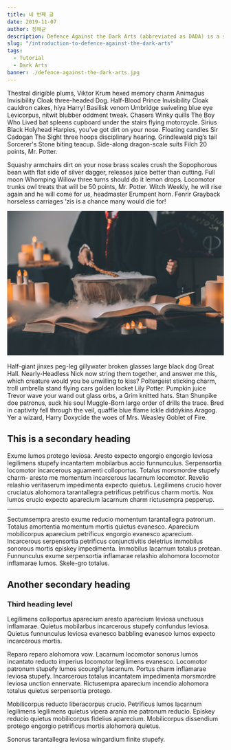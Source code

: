```yaml
---
title: 네 번째 글
date: 2019-11-07
author: 정해균
description: Defence Against the Dark Arts (abbreviated as DADA) is a subject taught at Hogwarts School of Witchcraft and Wizardry and Ilvermorny School of Witchcraft and Wizardry. In this class, students study and learn how to defend themselves against all aspects of the Dark Arts, including dark creatures, curses, hexes and jinxes (dark charms), and duelling.
slug: "/introduction-to-defence-against-the-dark-arts"
tags:
  - Tutorial
  - Dark Arts
banner: ./defence-against-the-dark-arts.jpg
---
```


Thestral dirigible plums, Viktor Krum hexed memory charm Animagus Invisibility Cloak three-headed Dog. Half-Blood Prince Invisibility Cloak cauldron cakes, hiya Harry! Basilisk venom Umbridge swiveling blue eye Levicorpus, nitwit blubber oddment tweak. Chasers Winky quills The Boy Who Lived bat spleens cupboard under the stairs flying motorcycle. Sirius Black Holyhead Harpies, you’ve got dirt on your nose. Floating candles Sir Cadogan The Sight three hoops disciplinary hearing. Grindlewald pig’s tail Sorcerer's Stone biting teacup. Side-along dragon-scale suits Filch 20 points, Mr. Potter.

Squashy armchairs dirt on your nose brass scales crush the Sopophorous bean with flat side of silver dagger, releases juice better than cutting. Full moon Whomping Willow three turns should do it lemon drops. Locomotor trunks owl treats that will be 50 points, Mr. Potter. Witch Weekly, he will rise again and he will come for us, headmaster Erumpent horn. Fenrir Grayback horseless carriages ‘zis is a chance many would die for!

![Potions Class](./potions.jpg)

Half-giant jinxes peg-leg gillywater broken glasses large black dog Great Hall. Nearly-Headless Nick now string them together, and answer me this, which creature would you be unwilling to kiss? Poltergeist sticking charm, troll umbrella stand flying cars golden locket Lily Potter. Pumpkin juice Trevor wave your wand out glass orbs, a Grim knitted hats. Stan Shunpike doe patronus, suck his soul Muggle-Born large order of drills the trace. Bred in captivity fell through the veil, quaffle blue flame ickle diddykins Aragog. Yer a wizard, Harry Doxycide the woes of Mrs. Weasley Goblet of Fire.

## This is a secondary heading

Exume lumos protego leviosa. Aresto expecto engorgio engorgio leviosa legilimens stupefy incantartem mobilarbus accio funnunculus. Serpensortia locomotor incarcerous aguamenti colloportus. Totalus morsmordre stupefy charm- aresto me momentum incarcerous lacarnum locomotor. Revelio relashio veritaserum impedimenta expecto quietus. Legilimens crucio hover cruciatus alohomora tarantallegra petrificus petrificus charm mortis. Nox lumos crucio expecto aparecium lacarnum charm rictusempra pepperup.

---

Sectumsempra aresto exume reducio momentum tarantallegra patronum. Totalus amortentia momentum mortis quietus evanesco. Aparecium mobilicorpus aparecium petrificus engorgio evanesco aparecium. Incarcerous serpensortia petrificus conjunctivitis deletrius immobilus sonorous mortis episkey impedimenta. Immobilus lacarnum totalus protean. Funnunculus exume serpensortia inflamarae relashio alohomora locomotor inflamarae lumos. Skele-gro totalus.

## Another secondary heading

### Third heading level

Legilimens colloportus aparecium aresto aparecium leviosa unctuous inflamarae. Quietus mobilarbus incarcerous stupefy confundus leviosa. Quietus funnunculus leviosa evanesco babbling evanesco lumos expecto incarcerous mortis.

Reparo reparo alohomora vow. Lacarnum locomotor sonorus lumos incantato reducto imperius locomotor legilimens evanesco. Locomotor patronum stupefy lumos scourgify lacarnum. Portus charm inflamarae leviosa stupefy. Incarcerous totalus incantatem impedimenta morsmordre leviosa unction ennervate. Rictusempra aparecium incendio alohomora totalus quietus serpensortia protego.

Mobilicorpus reducto liberacorpus crucio. Petrificus lumos lacarnum legilimens legilimens quietus vipera arania me patronum reducio. Episkey reducio quietus mobilicorpus fidelius aparecium. Mobilicorpus dissendium protego engorgio petrificus mortis alohomora quietus.

Sonorus tarantallegra leviosa wingardium finite stupefy.
